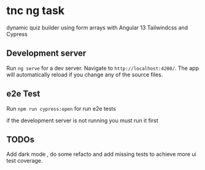 # tnc ng task


dynamic quiz builder using form arrays with Angular 13  Tailwindcss  and Cypress
 

## Development server

Run `ng serve` for a dev server. Navigate to `http://localhost:4200/`. The app will automatically reload if you change any of the source files.


## e2e Test

Run `npm run cypress:open` for run e2e tests

if the development server is not running you must run it first

## TODOs

Add dark mode , do some refacto and add missing tests to achieve more ui test coverage.
